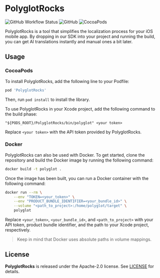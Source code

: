 # PolyglotRocks

<p align="left">
  <img alt="GitHub Workflow Status" src="https://img.shields.io/github/actions/workflow/status/clickcaramel/PolyglotRocks/test-branch.yml?label=tests">
  <img alt="GitHub" src="https://img.shields.io/github/license/clickcaramel/PolyglotRocks">
  <img alt="CocoaPods" src="https://img.shields.io/cocoapods/v/PolyglotRocks">
</p>

PolyglotRocks is a tool that simplifies the localization process for your iOS mobile app. By dropping in our SDK into your project and running the build, you can get AI translations instantly and manual ones a bit later.

## Usage

### CocoaPods

To install PolyglotRocks, add the following line to your Podfile:

```ruby
pod 'PolyglotRocks'
```

Then, run `pod install` to install the library.

To use PolyglotRocks in your Xcode project, add the following command to the build phase:

```plain
"${PODS_ROOT}/PolyglotRocks/bin/polyglot" <your token>
```

Replace `<your token>` with the API token provided by PolyglotRocks.

### Docker

PolyglotRocks can also be used with Docker. To get started, clone the repository and build the Docker image by running the following command:

```bash
docker build -t polyglot .
```

Once the image has been built, you can run a Docker container with the following command:

```bash
docker run --rm \
    --env "TOKEN=<your_token>" \
    --env "PRODUCT_BUNDLE_IDENTIFIER=<your_bundle_id>" \
    --volume "<path_to_project>:/home/polyglot/target" \
    polyglot
```

Replace `<your_token>`, `<your_bundle_id>`, and `<path_to_project>` with your API token, product bundle identifier, and the path to your Xcode project, respectively.

> Keep in mind that Docker uses absolute paths in volume mappings.

## License

**PolyglotRocks** is released under the Apache-2.0 license. See [LICENSE](./LICENSE) for details.
